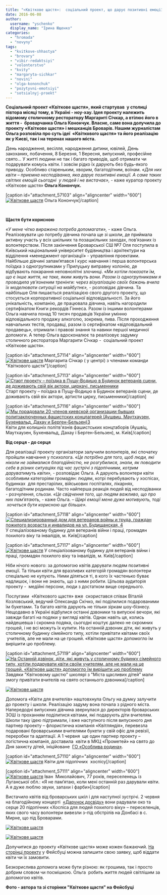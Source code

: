```yaml
---
title: "«Квіткове щастя»:  соціальний проект, що дарує позитивні емоції"
date: 2016-06-08
author: 
  username: "yschenko"
  display_name: "Ірина Ющенко"
categories: 
  - "hromada"
  - "novyny"
tags: 
  - "kvitkove-shhastya"
  - "brovary"
  - "vibir-redaktsiyi"
  - "volonterstvo"
  - "kvity"
  - "margaryta-sichkar"
  - "novini"
  - "olga-kononchuk"
  - "pozytyvni-emotsiyi"
  - "sotsialnyj-proekt"
---
```


**Соціальний проект «Квіткове щастя», який стартував  у столиці  півтора місяці тому, в Україні - ноу-хау. Ідея проекту належить відомому столичному ресторатору Маргариті Січкар, а втілює його в життя -  броварчанка Ольга Конончук. Власне, саме вона долучила до проекту «Квіткове щастя» і мешканців Броварів. Нашим журналістам Ольга розповіла про суть ідеї  «Квіткового щастя» та його реалізацію як у Києві, так і на теренах нашого міста.**

День народження, весілля, народження дитини, ювілей, День закоханих, побачення, 8 Березня, 1 Вересня, випускний, професійне свято… У житті людини не так і багато приводів, щоб отримати чи подарувати комусь квіти. І зовсім рідко їх дарують без будь-якого приводу. Особливо стареньким, хворим, багатодітним, воїнам. _«Для них квіти – приємна несподіванка, яка дарує позитивні емоції. А саме таких світлих емоцій сьогодні  у людей і не вистачає»,_ \- каже куратор проекту «Квіткове щастя» **Ольга Конончук.**

\[caption id="attachment\_57103" align="aligncenter" width="600"\][![ Квіткове щастя](https://mpz.brovary.org/wp-content/uploads/2016/06/5-2.jpg)](https://mpz.brovary.org/wp-content/uploads/2016/06/5-2.jpg) Ольга Конончук\[/caption\]

 

**Щастя бути корисною**

_«У мене чітко виражена потреба допомагати»,_ - каже Ольга. Реалізовувати цю потребу дівчина почала ще зі школи, де приймала активну участь у всіх шкільних та позашкільних заходах, пов’язаних із волонтерством. Після закінчення Броварської СШ №7 Оля поступила в Київський національний університет будівництва і архітектури на відділення «менеджмент організації» - управління проектами. Найбільше дівчині запам’ятався І курс навчання і перша волонтерська поїздка з одногрупниками у Прилуцьку виправну колонію, де відбувають покарання неповнолітні злочинці. «_Ми хотіли показати їм, що є інше життя, не таке, яким живуть вони. Разом із одногрупниками я проводила ув’язненим тренінги: через візуалізацію своїх бажань вчила їх моделювати ситуації на майбутнє»,_ - розповідає дівчина. Та найбільше Оля пишається реалізацією свого другого проекту, що стосується корпоративної соціальної відповідальності. За його унікальність, компанію, де працювала дівчина, навіть нагородили сертифікатом Книги рекордів Гіннеса. Разом із іншими волонтерами Ольга навчила понад 10 тисяч продавців України умінню відповідального продажу алкоголю, зокрема, пива. Після проходження навчальних тестів, продавці, разом із сертифікатом «відповідальний продавець», отримали і правові знання та навики першої медичної допомоги. А тепер Ольга вдосконалює та реалізовує задумку столичного ресторатора Маргарити Січкар -  соціальний проект «Квіткове щастя».

\[caption id="attachment\_57114" align="aligncenter" width="600"\][![ Квіткове щастя](https://mpz.brovary.org/wp-content/uploads/2016/06/Komanda-Margaryta-Sychkar-volontery-y-ya-obshhee-foto.jpg)](https://mpz.brovary.org/wp-content/uploads/2016/06/Komanda-Margaryta-Sychkar-volontery-y-ya-obshhee-foto.jpg) Маргарита Січкар ( у центрі) з членами команди "Квіткового щастя"\[/caption\]

\[caption id="attachment\_57113" align="aligncenter" width="600"\][![Старт проекту – поїздка в Пущу-Водицю в Будинок ветеранів сцени, де доживають свій вік актори, циркачі, письменники](https://mpz.brovary.org/wp-content/uploads/2016/06/Dom-veteranov-stseny-Pushha-Vodytsa..jpg)](https://mpz.brovary.org/wp-content/uploads/2016/06/Dom-veteranov-stseny-Pushha-Vodytsa..jpg) Старт проекту – поїздка в Пущу-Водицю в Будинок ветеранів сцени, де доживають свій вік актори, артисти цирку, письменники\[/caption\]

\[caption id="attachment\_57116" align="aligncenter" width="600"\][![Мы порадовали 20 членов киевской организации бывших политзаключенных фашистских концлагерей (Аушвиц, Маутхаузен, Бухенвальд, Дахау и Берген-Бельзен)3](https://mpz.brovary.org/wp-content/uploads/2016/06/My-poradovaly-20-chlenov-kyevskoj-organyzatsyy-byvshyh-polytzaklyuchennyh-fashystskyh-kontslagerej-Aushvyts-Mauthauzen-Buhenvald-Dahau-y-Bergen-Belzen3.jpg)](https://mpz.brovary.org/wp-content/uploads/2016/06/My-poradovaly-20-chlenov-kyevskoj-organyzatsyy-byvshyh-polytzaklyuchennyh-fashystskyh-kontslagerej-Aushvyts-Mauthauzen-Buhenvald-Dahau-y-Bergen-Belzen3.jpg) Квіти для колишніх політв'язнів фашистських концтаборів (Аушвіц, Маутхаузен, Бухенвальд, Дахау і Берген-Бельзен), м. Київ\[/caption\]

**Від серця - до серця** 

Для реалізації проекту організатори залучили волонтерів, які спочатку пройшли навчання у психолога. «_Це потрібно для того, щоб люди, які ніколи не займалися благодійністю, не розгубилися, знали, як поводити себе в різних ситуаціях під час зустрічі з підопічними, котрим даруватимуть квіти»,_ \- розповідає Ольга. А дарують волонтери квіти особливим категоріям громадян: людям, котрі перебувають у хоспісах, будинках  для престарілих, військових госпіталях, лікарнях, багатодітним родинам. Часто найперша реакція людей від несподіванки - розчулення, сльози. _«Це свідчення того, що людям важливо, що про них пам’ятають,_ - каже Ольга. – _Щирі емоції мене дуже мотивують, тоді  хочеться бути корисною ще більше»._

\[caption id="attachment\_57118" align="aligncenter" width="600"\][![ Специализированный дом для ветеранов войны и труда, граждан пожилого возраста и инвалидов на ул. Будищанская, 4](https://mpz.brovary.org/wp-content/uploads/2016/06/Spetsyalyzyrovannyj-dom-dlya-veteranov-vojny-y-truda-grazhdan-pozhylogo-vozrasta-y-ynvalydov-na-ul.-Budyshhanskaya-4.jpg)](https://mpz.brovary.org/wp-content/uploads/2016/06/Spetsyalyzyrovannyj-dom-dlya-veteranov-vojny-y-truda-grazhdan-pozhylogo-vozrasta-y-ynvalydov-na-ul.-Budyshhanskaya-4.jpg) У спеціалізованому будинку для ветеранів війни і праці, громадян похилого віку та інвалідів, м. Київ\[/caption\]

\[caption id="attachment\_57117" align="aligncenter" width="600"\][![ Квіткове щастя](https://mpz.brovary.org/wp-content/uploads/2016/06/Spetsyalyzyrovannyj-dom-dlya-veteranov-vojny-y-truda-grazhdan-pozhylogo-vozrasta-y-ynvalydov-na-ul.-Budyshhanskaya-4-5.jpg)](https://mpz.brovary.org/wp-content/uploads/2016/06/Spetsyalyzyrovannyj-dom-dlya-veteranov-vojny-y-truda-grazhdan-pozhylogo-vozrasta-y-ynvalydov-na-ul.-Budyshhanskaya-4-5.jpg) У спеціалізованому будинку для ветеранів війни і праці, громадян похилого віку та інвалідів, м. Київ\[/caption\]

Ніби нічого нового: за допомогою квітів дарувати людям позитивні емоції. Та тільки квіти для вразливих категорій громадян волонтери спеціально не купують. Ними діляться ті, в кого їх частенько буває надлишок, і вони не знають, що з ними робити. Цільова аудиторія проекту -  медійні персони, люди з достатком вище середнього.

Послугами  «Квіткового щастя» вже  скористався співак Віталій Козловський, ведучий Олександр Скічко, які поділилися подарованими їм букетами. Та багато квітів дарують не тільки зіркам шоу-бізнесу. Нещодавно в Україні відбулися останні дзвоники та випускні вечори, які завжди багаті на подяки у вигляді квітів. Однак навіть ця, колись найдешевша і скромна подяка, сьогодні коштує далеко не скромних грошей, і не всі можуть їх купити. На останній дзвоник діти, які живуть у столичному будинку сімейного типу, хотіли привітати квітами своїх  учителів, але не мали на це грошей. «Квіткове щастя» допомогло їм вирішити цю проблему.

\[caption id="attachment\_57119" align="aligncenter" width="600"\][![На Останній дзвінок  діти, які живуть у столичному будинку сімейного типу, хотіли подарувати квіти своїм учителям, але не мали на це грошей. «Квіткове щастя» допомогло їм вирішити цю проблему](https://mpz.brovary.org/wp-content/uploads/2016/06/TSentra-pomoshhy-Misto-shhaslyvyh-ditej-zhyvut-syroty-dety-s-ulytsy-tsvety-na-poslednyj-zvonok-peredavaly.jpg)](https://mpz.brovary.org/wp-content/uploads/2016/06/TSentra-pomoshhy-Misto-shhaslyvyh-ditej-zhyvut-syroty-dety-s-ulytsy-tsvety-na-poslednyj-zvonok-peredavaly.jpg) Завдяки "Квітковому щастю" школярі з "Міста щасливих дітей" мали змогу привітати вчителів на свято останнього дзвоника\[/caption\]

[![Квіткове щастя](https://mpz.brovary.org/wp-content/uploads/2016/06/21-1.jpg)](https://mpz.brovary.org/wp-content/uploads/2016/06/21-1.jpg)

Допомога «Квіти для вчителів» наштовхнула Ольгу на думку залучити до проекту і школи. Реалізацію задуму вона почала з рідного міста. Напередодні випускних дівчина звернулася до директорів броварських ЗОШ із проханням поділитися квітами, які подарують діти вчителям. Школи таку ідею підтримали, і вже наступного після випускного дня партнер проекту – флористична компанія «Квітляндія», перевезла подаровані броварськими вчителями букети у свій офіс для ревізії, переробки та адаптації. А 1 червня  ще один партнер проекту – логістична компанія, доставила  квіти в МКЦ «Прометей» на свято до Дня захисту дітей, ініційоване  [ГО «Особлива родина»](https://mpz.brovary.org/diagnoz-ne-zavada-povnotsinnomu-zhyttyu-u-brovarah-dlya-osoblyvyh-ditej-vidkryly-osoblyvu-shkolu-mozayika/).

\[caption id="attachment\_57110" align="aligncenter" width="600"\][![ Квіткове щастя](https://mpz.brovary.org/wp-content/uploads/2016/06/12-2.jpg)](https://mpz.brovary.org/wp-content/uploads/2016/06/12-2.jpg) Квіти для підопічних  хоспісу\[/caption\]

\[caption id="attachment\_57111" align="aligncenter" width="600"\][![ Квіткове щастя](https://mpz.brovary.org/wp-content/uploads/2016/06/13-1.jpg)](https://mpz.brovary.org/wp-content/uploads/2016/06/13-1.jpg) Іван  Миколайович, 77 років, переселенець із Луганської обл.: «Я не пам’ятаю, коли мені останній раз дарували квіти. А я дуже люблю звуки, запахи і фарби»\[/caption\]

Вистачило квітів від броварських шкіл і для наступної зустрічі. 2 червня на благодійному концерті  [«Дарунок досвіду»](https://mpz.brovary.org/anons-zavtra-u-brovarah-provedut-aktsiyu-na-pidtrymku-pereselentsiv-pohylogo-viku-ta-z-invalidnistyu/) вони радували око та серце 20 підопічних «Хоспіса для людей похилого віку» – переселенців, яких свого часу волонтери вивезли з-під обстрілів на Донбасі в с. Мирне, що під Броварами.

[![ Квіткове щастя](https://mpz.brovary.org/wp-content/uploads/2016/06/8-2.jpg)](https://mpz.brovary.org/wp-content/uploads/2016/06/8-2.jpg)

[![ Квіткове щастя](https://mpz.brovary.org/wp-content/uploads/2016/06/9-2.jpg)](https://mpz.brovary.org/wp-content/uploads/2016/06/9-2.jpg)

Долучитися до проекту «Квіткове щастя» може кожен бажаючий. [На сторінці проекту](http://www.facebook.com/florals4astie/?fref=ts) у Фейсбуці можна залишити свою заявку, щоб віддати квіти чи їх замовити.

Безкорислива допомога може бути різною: як грошима, так і просто добрим словом чи посмішкою. Ольга  робить життя людей світлішим за допомогою квітів.

**Фото - автора та зі сторінки "Квіткове щастя" на Фейсбуці**

